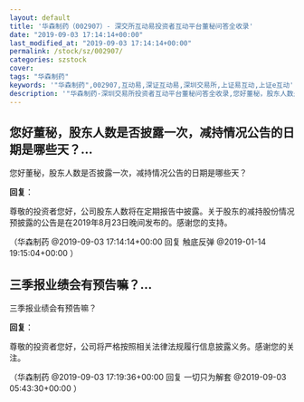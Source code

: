 ```yaml
---
layout: default
title: '华森制药（002907）- 深交所互动易投资者互动平台董秘问答全收录'
date: "2019-09-03 17:14:14+00:00"
last_modified_at: "2019-09-03 17:14:14+00:00"
permalink: /stock/sz/002907/
categories: szstock
cover: 
tags: "华森制药"
keywords: '"华森制药",002907,互动易,深证互动易,深圳交易所,上证易互动,上证e互动'
description: '"华森制药-深圳交易所投资者互动平台董秘问答全收录,您好董秘，股东人数是否披露一次，减持情况公告的日期是哪些天？"'
---
```


## 您好董秘，股东人数是否披露一次，减持情况公告的日期是哪些天？...

您好董秘，股东人数是否披露一次，减持情况公告的日期是哪些天？

**回复**：

尊敬的投资者您好，公司股东人数将在定期报告中披露。关于股东的减持股份情况预披露的公告是在2019年8月23日晚间发布的。感谢您的支持。 

（华森制药  @2019-09-03 17:14:14+00:00 回复 触底反弹  @2019-01-14 19:15:04+00:00 ）

## 三季报业绩会有预告嘛？...

三季报业绩会有预告嘛？

**回复**：

尊敬的投资者您好，公司将严格按照相关法律法规履行信息披露义务。感谢您的关注。 

（华森制药  @2019-09-03 17:19:36+00:00 回复 一切只为解套  @2019-09-03 05:43:30+00:00 ）

